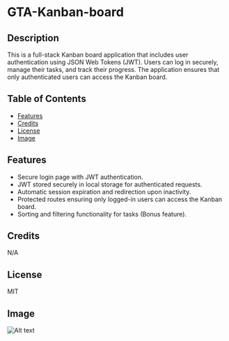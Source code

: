 # GTA-Kanban-board

## Description

This is a full-stack Kanban board application that includes user authentication using JSON Web Tokens (JWT).
Users can log in securely, manage their tasks, and track their progress.
The application ensures that only authenticated users can access the Kanban board.

## Table of Contents

- [Features](#Features)
- [Credits](#credits)
- [License](#license)
- [Image](#Image)

## Features

- Secure login page with JWT authentication.
- JWT stored securely in local storage for authenticated requests.
- Automatic session expiration and redirection upon inactivity.
- Protected routes ensuring only logged-in users can access the Kanban board.
- Sorting and filtering functionality for tasks (Bonus feature).

## Credits

N/A

## License

MIT

## Image
![Alt text](Image/image.png)
